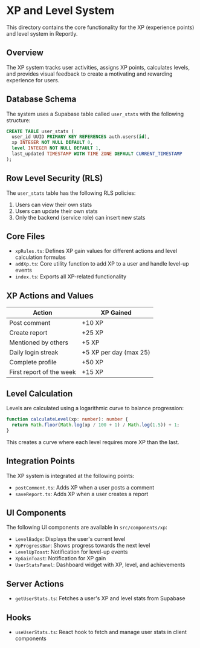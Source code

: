 # XP and Level System

This directory contains the core functionality for the XP (experience points) and level system in Reportly.

## Overview

The XP system tracks user activities, assigns XP points, calculates levels, and provides visual feedback to create a motivating and rewarding experience for users.

## Database Schema

The system uses a Supabase table called `user_stats` with the following structure:

```sql
CREATE TABLE user_stats (
  user_id UUID PRIMARY KEY REFERENCES auth.users(id),
  xp INTEGER NOT NULL DEFAULT 0,
  level INTEGER NOT NULL DEFAULT 1,
  last_updated TIMESTAMP WITH TIME ZONE DEFAULT CURRENT_TIMESTAMP
);
```

## Row Level Security (RLS)

The `user_stats` table has the following RLS policies:

1. Users can view their own stats
2. Users can update their own stats
3. Only the backend (service role) can insert new stats

## Core Files

- `xpRules.ts`: Defines XP gain values for different actions and level calculation formulas
- `addXp.ts`: Core utility function to add XP to a user and handle level-up events
- `index.ts`: Exports all XP-related functionality

## XP Actions and Values

| Action | XP Gained |
|--------|-----------|
| Post comment | +10 XP |
| Create report | +25 XP |
| Mentioned by others | +5 XP |
| Daily login streak | +5 XP per day (max 25) |
| Complete profile | +50 XP |
| First report of the week | +15 XP |

## Level Calculation

Levels are calculated using a logarithmic curve to balance progression:

```typescript
function calculateLevel(xp: number): number {
  return Math.floor(Math.log(xp / 100 + 1) / Math.log(1.5)) + 1;
}
```

This creates a curve where each level requires more XP than the last.

## Integration Points

The XP system is integrated at the following points:

- `postComment.ts`: Adds XP when a user posts a comment
- `saveReport.ts`: Adds XP when a user creates a report

## UI Components

The following UI components are available in `src/components/xp`:

- `LevelBadge`: Displays the user's current level
- `XpProgressBar`: Shows progress towards the next level
- `LevelUpToast`: Notification for level-up events
- `XpGainToast`: Notification for XP gain
- `UserStatsPanel`: Dashboard widget with XP, level, and achievements

## Server Actions

- `getUserStats.ts`: Fetches a user's XP and level stats from Supabase

## Hooks

- `useUserStats.ts`: React hook to fetch and manage user stats in client components

